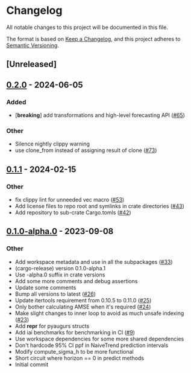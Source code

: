 # Changelog
All notable changes to this project will be documented in this file.

The format is based on [Keep a Changelog](https://keepachangelog.com/en/1.0.0/),
and this project adheres to [Semantic Versioning](https://semver.org/spec/v2.0.0.html).

## [Unreleased]

## [0.2.0](https://github.com/grafana/augurs/compare/augurs-ets-v0.1.2...augurs-ets-v0.2.0) - 2024-06-05

### Added
- [**breaking**] add transformations and high-level forecasting API ([#65](https://github.com/grafana/augurs/pull/65))

### Other
- Silence nightly clippy warning
- use clone_from instead of assigning result of clone ([#73](https://github.com/grafana/augurs/pull/73))

## [0.1.1](https://github.com/grafana/augurs/compare/augurs-ets-v0.1.0...augurs-ets-v0.1.1) - 2024-02-15

### Other
- fix clippy lint for unneeded vec macro ([#53](https://github.com/grafana/augurs/pull/53))
- Add license files to repo root and symlinks in crate directories ([#43](https://github.com/grafana/augurs/pull/43))
- Add repository to sub-crate Cargo.tomls ([#42](https://github.com/grafana/augurs/pull/42))

## [0.1.0-alpha.0](https://github.com/grafana/augurs/releases/tag/augurs-ets-v0.1.0-alpha.0) - 2023-09-08

### Other
- Add workspace metadata and use in all the subpackages ([#33](https://github.com/grafana/augurs/pull/33))
- (cargo-release) version 0.1.0-alpha.1
- Use -alpha.0 suffix in crate versions
- Add some more comments and debug assertions
- Update some comments
- Bump all versions to latest ([#26](https://github.com/grafana/augurs/pull/26))
- Update itertools requirement from 0.10.5 to 0.11.0 ([#25](https://github.com/grafana/augurs/pull/25))
- Only bother calculating AMSE when it's required ([#24](https://github.com/grafana/augurs/pull/24))
- Make slight changes to inner loop to avoid as much unsafe indexing ([#23](https://github.com/grafana/augurs/pull/23))
- Add __repr__ for pyaugurs structs
- Add iai benchmarks for benchmarking in CI ([#9](https://github.com/grafana/augurs/pull/9))
- Use workspace dependencies for some more shared dependencies
- Don't hardcode 95% CI ppf in NaiveTrend prediction intervals
- Modify compute_sigma_h to be more functional
- Short circuit where horizon == 0 in predict methods
- Initial commit
